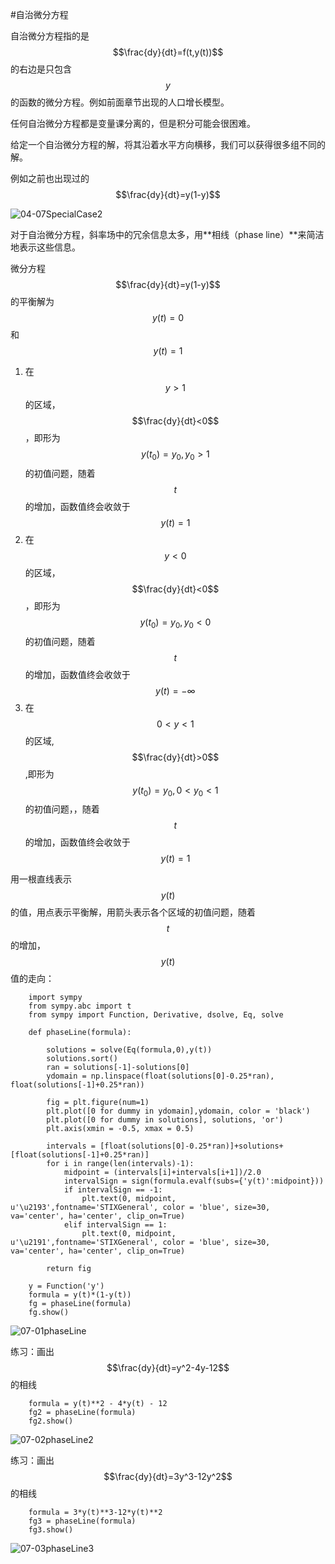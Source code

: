 #自治微分方程

自治微分方程指的是$$\frac{dy}{dt}=f(t,y(t))$$的右边是只包含$$y$$的函数的微分方程。例如前面章节出现的人口增长模型。    

任何自治微分方程都是变量课分离的，但是积分可能会很困难。    

给定一个自治微分方程的解，将其沿着水平方向横移，我们可以获得很多组不同的解。   

例如之前也出现过的$$\frac{dy}{dt}=y(1-y)$$    

![04-07SpecialCase2](images/04-07SpecialCase2.png)    

对于自治微分方程，斜率场中的冗余信息太多，用**相线（phase line）**来简洁地表示这些信息。  

微分方程$$\frac{dy}{dt}=y(1-y)$$的平衡解为$$y(t)=0$$和$$y(t)=1$$    
1. 在$$y>1$$的区域，$$\frac{dy}{dt}<0$$，即形为$$y(t_0)=y_0, y_0 >1$$的初值问题，随着$$t$$的增加，函数值终会收敛于$$y(t)=1$$    
2. 在$$y<0$$的区域，$$\frac{dy}{dt}<0$$，即形为$$y(t_0)=y_0, y_0 <0$$的初值问题，随着$$t$$的增加，函数值终会收敛于$$y(t)=-\infty$$  
3. 在$$0<y<1$$的区域,$$\frac{dy}{dt}>0$$,即形为$$y(t_0)=y_0, 0<y_0 <1$$的初值问题，，随着$$t$$的增加，函数值终会收敛于$$y(t)=1$$    

用一根直线表示$$y(t)$$的值，用点表示平衡解，用箭头表示各个区域的初值问题，随着$$t$$的增加，$$y(t)$$值的走向：
```
    import sympy
    from sympy.abc import t
    from sympy import Function, Derivative, dsolve, Eq, solve
    
    def phaseLine(formula):
    
        solutions = solve(Eq(formula,0),y(t))
        solutions.sort()
        ran = solutions[-1]-solutions[0]
        ydomain = np.linspace(float(solutions[0]-0.25*ran), float(solutions[-1]+0.25*ran))
    
        fig = plt.figure(num=1)
        plt.plot([0 for dummy in ydomain],ydomain, color = 'black')
        plt.plot([0 for dummy in solutions], solutions, 'or')
        plt.axis(xmin = -0.5, xmax = 0.5)
    
        intervals = [float(solutions[0]-0.25*ran)]+solutions+[float(solutions[-1]+0.25*ran)]
        for i in range(len(intervals)-1):
            midpoint = (intervals[i]+intervals[i+1])/2.0
            intervalSign = sign(formula.evalf(subs={'y(t)':midpoint}))
            if intervalSign == -1:
                plt.text(0, midpoint, u'\u2193',fontname='STIXGeneral', color = 'blue', size=30, va='center', ha='center', clip_on=True)
            elif intervalSign == 1:
                plt.text(0, midpoint, u'\u2191',fontname='STIXGeneral', color = 'blue', size=30, va='center', ha='center', clip_on=True)
    
        return fig
    
    y = Function('y')
    formula = y(t)*(1-y(t))
    fg = phaseLine(formula)
    fg.show()
```
![07-01phaseLine](images/07-01phaseLine.png)

练习：画出$$\frac{dy}{dt}=y^2-4y-12$$的相线  
```
    formula = y(t)**2 - 4*y(t) - 12
    fg2 = phaseLine(formula)
    fg2.show()
```
![07-02phaseLine2](images/07-02phaseLine2.png)   

练习：画出$$\frac{dy}{dt}=3y^3-12y^2$$的相线  

```
    formula = 3*y(t)**3-12*y(t)**2
    fg3 = phaseLine(formula)
    fg3.show()
```
![07-03phaseLine3](images/07-03phaseLine3.png)   




#